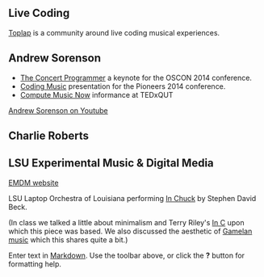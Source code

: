 ## Live Coding 

[Toplap](http://toplap.org) is a community around live coding musical experiences.

## Andrew Sorenson

- [The Concert Programmer](https://www.youtube.com/watch?v=yY1FSsUV-8c) a keynote for the OSCON 2014 conference.
- [Coding Music](https://www.youtube.com/watch?v=5DuVuoe-_UQ) presentation for the Pioneers 2014 conference.
- [Compute Music Now](https://www.youtube.com/watch?v=GSGKEy8vHqg) informance at TEDxQUT

[Andrew Sorenson on Youtube](https://www.youtube.com/watch?v=bq-260NUw5o&list=PL_eJ0XdLbWzzq_03wTIMVew1gByub_wKS)

## Charlie Roberts

## 

## LSU Experimental Music & Digital Media

[EMDM website](http://emdm.music.lsu.edu)

LSU Laptop Orchestra of Louisiana performing [In Chuck](https://www.youtube.com/watch?v=-ZrmajoMxcE) by Stephen David Beck.

(In class we talked a little about minimalism and Terry Riley's [In C]() upon which this piece was based.  We also discussed the aesthetic of [Gamelan music](https://www.youtube.com/watch?v=aeAxXWx1Omk) which this shares quite a bit.)


Enter text in [Markdown](http://daringfireball.net/projects/markdown/). Use the toolbar above, or click the **?** button for formatting help.
